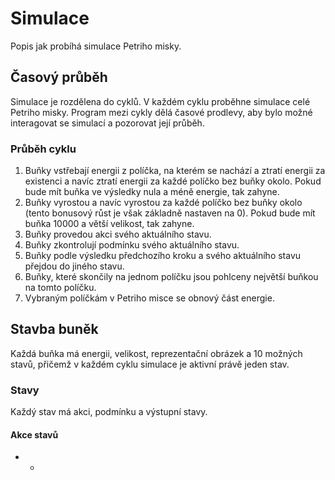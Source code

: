 # Simulace
Popis jak probíhá simulace Petriho misky.
## Časový průběh
Simulace je rozdělena do cyklů. V každém cyklu proběhne simulace celé Petriho misky. Program mezi cykly dělá časové prodlevy, aby bylo možné interagovat se simulací a pozorovat její průběh.
### Průběh cyklu
1. Buňky vstřebají energii z políčka, na kterém se nachází a ztratí energii za existenci a navíc ztratí energii za každé políčko bez buňky okolo. Pokud bude mít buňka ve výsledky nula a méně energie, tak zahyne.
2. Buňky vyrostou a navíc vyrostou za každé políčko bez buňky okolo (tento bonusový růst je však základně nastaven na 0). Pokud bude mít buňka 10000 a větší velikost, tak zahyne.
3. Buňky provedou akci svého aktuálního stavu.
4. Buňky zkontrolují podmínku svého aktuálního stavu.
5. Buňky podle výsledku předchozího kroku a svého aktuálního stavu přejdou do jiného stavu.
6. Buňky, které skončily na jednom políčku jsou pohlceny největší buňkou na tomto políčku.
7. Vybraným políčkám v Petriho misce se obnový část energie.
## Stavba buněk
Každá buňka má energii, velikost, reprezentační obrázek a 10 možných stavů, přičemž v každém cyklu simulace je aktivní právě jeden stav.
### Stavy
Každý stav má akci, podmínku a výstupní stavy.
#### Akce stavů
* *
